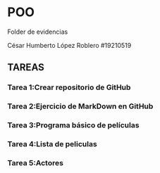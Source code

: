 # POO
Folder de evidencias

César Humberto López Roblero #19210519

## TAREAS

### Tarea 1:Crear repositorio de GitHub
### Tarea 2:Ejercicio de MarkDown en GitHub
### Tarea 3:Programa básico de películas
### Tarea 4:Lista de peliculas
### Tarea 5:Actores


